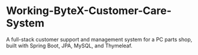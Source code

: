 # Working-ByteX-Customer-Care-System
A full-stack customer support and management system for a PC parts shop, built with Spring Boot, JPA, MySQL, and Thymeleaf.
